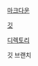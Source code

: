 [마크다운](https://github.com/star2871/TIL/tree/master/markdown)

[깃](https://github.com/star2871/TIL/tree/master/git)

[디렉토리](https://github.com/star2871/TIL/tree/master/디렉토리)

깃 브랜치
